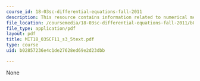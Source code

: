 ```yaml
---
course_id: 18-03sc-differential-equations-fall-2011
description: This resource contains information related to numerical methods.
file_location: /coursemedia/18-03sc-differential-equations-fall-2011/b02857236e4c1de27628ed69e2d23dbb_MIT18_03SCF11_s3_5text.pdf
file_type: application/pdf
layout: pdf
title: MIT18_03SCF11_s3_5text.pdf
type: course
uid: b02857236e4c1de27628ed69e2d23dbb

---
```

None
